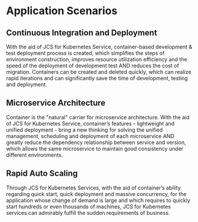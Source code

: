

# Application Scenarios

## Continuous Integration and Deployment

With the aid of JCS for Kubernetes Service, container-based development & test deployment process is created, which simplifies the steps of environment construction, improves resource utilization efficiency and the speed of the deployment of development test AND reduces the cost of migration. Containers can be created and deleted quickly, which can realize rapid iterations and can significantly save the time of development, testing and deployment.

## Microservice Architecture

Container is the "natural" carrier for microservice architecture. With the aid of JCS for Kubernetes Service, container’s features - lightweight and unified deployment - bring a new thinking for solving the unified management, scheduling and deployment of each microservice AND greatly reduce the dependency relationship between service and version, which allows the same microservice to maintain good consistency under different environments.

## Rapid Auto Scaling

Through JCS for Kubernetes Services, with the aid of container’s ability regarding quick start, quick deployment and massive concurrency, for the application whose change of demand is large and which requires to quickly start hundreds or even thousands of machines, JCS for Kubernetes services can admirably fulfill the sudden requirements of business.
